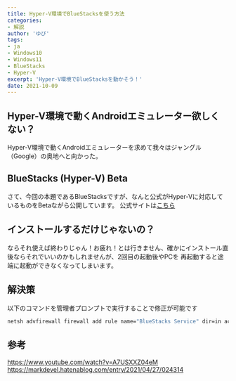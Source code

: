 ```yaml
---
title: Hyper-V環境でBlueStacksを使う方法
categories:
- 解説
author: 'ゆぴ'
tags:
- ja
- Windows10
- Windows11
- BlueStacks
- Hyper-V
excerpt: 'Hyper-V環境でBlueStacksを動かそう！'
date: 2021-10-09
---
```


<!-- toc -->

## Hyper-V環境で動くAndroidエミュレーター欲しくない？

Hyper-V環境で動くAndroidエミュレーターを求めて我々はジャングル（Google）の奥地へと向かった。

## BlueStacks (Hyper-V) Beta

さて、今回の本題であるBlueStacksですが、なんと公式がHyper-Vに対応しているものをBetaながら公開しています。
公式サイトは[こちら](https://support.bluestacks.com/hc/ja/articles/360041390952-BlueStacks-Hyper-V%E7%89%88%E3%82%92%E5%88%A9%E7%94%A8%E3%81%99%E3%82%8B%E6%96%B9%E6%B3%95)

## インストールするだけじゃないの？

ならそれ使えば終わりじゃん！お疲れ！とは行きません、確かにインストール直後ならそれでいいのかもしれませんが、2回目の起動後やPCを
再起動すると途端に起動ができなくなってしまいます。

## 解決策

以下のコマンドを管理者プロンプトで実行することで修正が可能です

```bash
netsh advfirewall firewall add rule name="BlueStacks Service" dir=in action=allow remoteip=any localport=2860-2892 protocol=TCP enable=yes
```


## 参考

https://www.youtube.com/watch?v=A7USXXZ04eM
https://markdevel.hatenablog.com/entry/2021/04/27/024314

